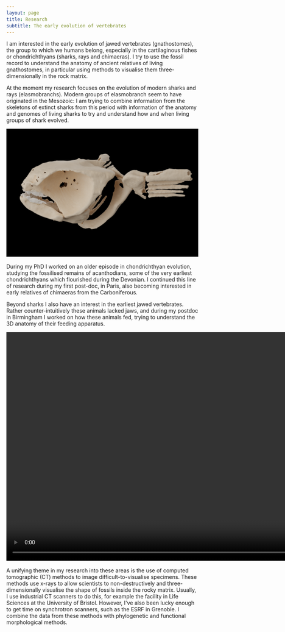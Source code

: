 ```yaml
---
layout: page
title: Research
subtitle: The early evolution of vertebrates
---
```


I am interested in the early evolution of jawed vertebrates (gnathostomes), the group to which we humans belong, especially in the cartilaginous fishes or chondrichthyans (sharks, rays and chimaeras). I try to use the fossil record to understand the anatomy of ancient relatives of living gnathostomes, in particular using methods to visualise them three-dimensionally in the rock matrix.

At the moment my research focuses on the evolution of modern sharks and rays (elasmobranchs). Modern groups of elasmobranch seem to have originated in the Mesozoic: I am trying to combine information from the skeletons of extinct sharks from this period with information of the anatomy and genomes of living sharks to try and understand how and when living groups of shark evolved.

![Image of Iniopera, a stem-group chimaera](/assets/img/Inopera6.png)

During my PhD I worked on an older episode in chondrichthyan evolution, studying the fossilised remains of acanthodians, some of the very earliest chondrichthyans which flourished during the Devonian. I continued this line of research during my first post-doc, in Paris, also becoming interested in early relatives of chimaeras from the Carboniferous.

Beyond sharks I also have an interest in the earliest jawed vertebrates. Rather counter-intuitively these animals lacked jaws, and during my postdoc in Birmingham I worked on how these animals fed, trying to understand the 3D anatomy of their feeding apparatus.

<center><video src="assets/images/Acanthodes_SAA21.mp4" type="video/mp4" title="Video of Acanthodes, a Permian chondrichthyan" controls="true" autoplay="true" height="600" /></center>

A unifying theme in my research into these areas is the use of computed tomographic (CT) methods to image difficult-to-visualise specimens. These methods use x-rays to allow scientists to non-destructively and three-dimensionally visualise the shape of fossils inside the rocky matrix. Usually, I use industrial CT scanners to do this, for example the facility in Life Sciences at the University of Bristol. However, I've also been lucky enough to get time on synchrotron scanners, such as the ESRF in Grenoble. I combine the data from these methods with phylogenetic and functional morphological methods.
